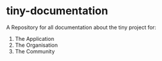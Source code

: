 tiny-documentation
==================

A Repository for all documentation about the tiny project for:

1) The Application
2) The Organisation
3) The Community

